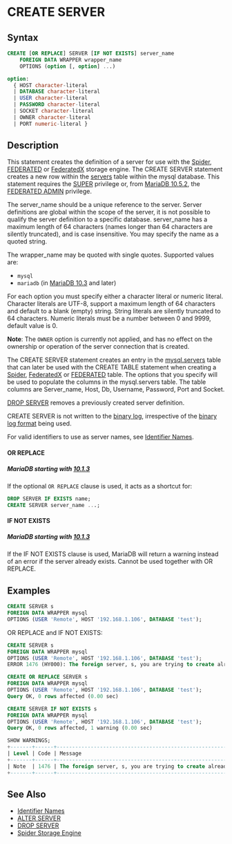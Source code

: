 # CREATE SERVER

## Syntax

```sql
CREATE [OR REPLACE] SERVER [IF NOT EXISTS] server_name
    FOREIGN DATA WRAPPER wrapper_name
    OPTIONS (option [, option] ...)

option:
  { HOST character-literal
  | DATABASE character-literal
  | USER character-literal
  | PASSWORD character-literal
  | SOCKET character-literal
  | OWNER character-literal
  | PORT numeric-literal }
```

## Description

This statement creates the definition of a server for use with the [Spider](/columns-storage-engines-and-plugins/storage-engines/spider/),
[FEDERATED](/columns-storage-engines-and-plugins/storage-engines/legacy-storage-engines/federated-storage-engine/) or [FederatedX](/kb/en/federatedx/) storage
engine. The CREATE SERVER statement creates a new row within the
[servers](/sql-statements-structure/sql-statements/administrative-sql-statements/system-tables/the-mysql-database-tables/mysqlservers-table/) table within the mysql database. This statement
requires the [SUPER](/kb/en/grant/#super) privilege or, from [MariaDB 10.5.2](/kb/en/mariadb-1052-release-notes/), the [FEDERATED ADMIN](/kb/en/grant/#federated-admin) privilege.

The server_name should be a unique reference to the server. Server definitions
are global within the scope of the server, it is not possible to qualify the
server definition to a specific database. server_name has a maximum length of
64 characters (names longer than 64 characters are silently truncated), and is
case insensitive. You may specify the name as a quoted string.

The wrapper_name may be quoted with single quotes. Supported values are:

- `mysql`
- `mariadb` (in [MariaDB 10.3](/kb/en/what-is-mariadb-103/) and later)

For each option you must specify either a character literal or numeric literal.
Character literals are UTF-8, support a maximum length of 64 characters and
default to a blank (empty) string. String literals are silently truncated to 64
characters. Numeric literals must be a number between 0 and 9999, default value
is 0.

<strong>Note</strong>: The `OWNER` option is currently not applied, and has no effect on
the ownership or operation of the server connection that is created.

The CREATE SERVER statement creates an entry in the
[mysql.servers](/sql-statements-structure/sql-statements/administrative-sql-statements/system-tables/the-mysql-database-tables/mysqlservers-table/) table that can later be used with the
CREATE TABLE statement when creating a [Spider](/columns-storage-engines-and-plugins/storage-engines/spider/), [FederatedX](/kb/en/federatedx/) or
[FEDERATED](/columns-storage-engines-and-plugins/storage-engines/legacy-storage-engines/federated-storage-engine/) table. The options that you specify will
be used to populate the columns in the mysql.servers table. The table columns
are Server_name, Host, Db, Username, Password, Port and Socket.

[DROP SERVER](/sql-statements-structure/sql-statements/data-definition/drop/drop-server/) removes a previously created server definition.

CREATE SERVER is not written to the [binary log](/mariadb-administration/server-monitoring-logs/binary-log/), irrespective of
the [binary log format](/mariadb-administration/server-monitoring-logs/binary-log/binary-log-formats/) being used.

For valid identifiers to use as server names, see [Identifier Names](/sql-statements-structure/sql-language-structure/identifier-names/).

#### OR REPLACE

##### MariaDB starting with [10.1.3](/kb/en/mariadb-1013-release-notes/)

If the optional `OR REPLACE` clause is used, it acts as a shortcut for:

```sql
DROP SERVER IF EXISTS name;
CREATE SERVER server_name ...;
```

#### IF NOT EXISTS

##### MariaDB starting with [10.1.3](/kb/en/mariadb-1013-release-notes/)

If the IF NOT EXISTS clause is used, MariaDB will return a warning instead of an error if the server already exists. Cannot be used together with OR REPLACE.

## Examples

```sql
CREATE SERVER s
FOREIGN DATA WRAPPER mysql
OPTIONS (USER 'Remote', HOST '192.168.1.106', DATABASE 'test');
```

OR REPLACE and IF NOT EXISTS:

```sql
CREATE SERVER s 
FOREIGN DATA WRAPPER mysql 
OPTIONS (USER 'Remote', HOST '192.168.1.106', DATABASE 'test');
ERROR 1476 (HY000): The foreign server, s, you are trying to create already exists

CREATE OR REPLACE SERVER s 
FOREIGN DATA WRAPPER mysql 
OPTIONS (USER 'Remote', HOST '192.168.1.106', DATABASE 'test');
Query OK, 0 rows affected (0.00 sec)

CREATE SERVER IF NOT EXISTS s 
FOREIGN DATA WRAPPER mysql 
OPTIONS (USER 'Remote', HOST '192.168.1.106', DATABASE 'test');
Query OK, 0 rows affected, 1 warning (0.00 sec)

SHOW WARNINGS;
+-------+------+----------------------------------------------------------------+
| Level | Code | Message                                                        |
+-------+------+----------------------------------------------------------------+
| Note  | 1476 | The foreign server, s, you are trying to create already exists |
+-------+------+----------------------------------------------------------------+
```

## See Also

- [Identifier Names](/sql-statements-structure/sql-language-structure/identifier-names/)
- [ALTER SERVER](/sql-statements-structure/sql-statements/data-definition/alter/alter-server/)
- [DROP SERVER](/sql-statements-structure/sql-statements/data-definition/drop/drop-server/)
- [Spider Storage Engine](/columns-storage-engines-and-plugins/storage-engines/spider/)